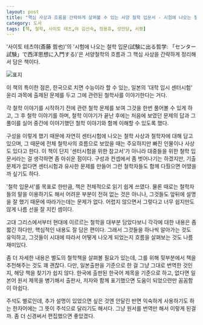 ```yaml
---
layout: post
title: "핵심 사상과 흐름을 간략하게 살펴볼 수 있는 서양 철학 입문서 - 시험에 나오는 철학 입문"
category: 도서
tags: [책, 철학, 사이토 테츠,야 김선숙, 정용휴, 성안당, 서평]
---
```


'사이토 테츠야(斎藤 哲也)'의
'시험에 나오는 철학 입문(試験に出る哲学: 「センター試験」で西洋思想に入門する)'은
서양철학의 흐름과 그 핵심 사상을 간략하게 정리해서 담은 책이다.

![표지](https://lh3.googleusercontent.com/MWy8CDxknA066i6muZYGNHIeOC4Q9rlCwXrKcYjFq2J9yJiOoQH9CwM2facqz2znYs2ejnx7rZo3Qg=s480)

이 책의 특이한 점은, 한국으로 치면 수능이라 할 수 있는,
일본의 '대학 입시 센터시험' 윤리 과목에 출제된 문제를 두고
그에 관련된 철학사를 이야기한다는 거다.

각 철학 이야기를 시작하기 전에 관련 철학 문제를 보여 그것을 한번 풀어볼 수 있게 하고,
그 후 철학 이야기를 하며,
철학 이야기가 끝난 후에는 처음에 보였던 문제의 답과 그 풀이를 실어
중간에 이야기했던 철학 이야기와 함께 이해할 수 있도록 했다.

구성을 이렇게 했기 때문에 자연히 센터시험에 나오는 철학 사상과 철학자에 대해 담고 있으며,
그 때문에 전체 철학사의 흐름으로 보았을 때는 주요하지만 빠진 인물이나 사상도 있다고 한다.
이 책이 단지 '센터시험을 위한 참고서'가 아니라
대중들을 위한 철학 입문서라는 걸 생각하면 좀 아쉬운 점이다.
구성과 컨셉에서 좀 벗어나기는 하겠지만,
기출문제가 없다면 센터시험과 유사한 문제를 만들어 그런 철학자들도 함께 다뤘으면 어땠을까 싶기도 하다.

'철학 입문서'를 목표로 한만큼, 책은 전체적으로 읽기 쉽게 쓰였다.
물론 때로는 철학자들의 말을 이용하기도 해서 어려운 부분이 전혀 없는 것은 아니나,
그것들도 앞뒤에 설명을 잘 했기 때문에 따라가는데는 문제가 없다.
어렵지 않으면서 그렇다고 너무 쉽지만도 않게 나름 선을 잘 지킨 셈이다.

고대 그리스에서부터 현대에 이르르는 철학을 대부분 담았다보니 각각에 대한 내용은 좀 짧긴 하다만,
핵심적인 내용도 잘 담은 편이다.
그래서 그것들을 하나씩 알아가는 것도 유익하고,
그것들이 시대에 따라서 어떻게 나오게 되었는지 흐름을 살펴보는 것도 나름 재미있다.

좀 더 자세한 내용은 별도의 철학책을 살펴볼 필요가 있는데,
그를 위해 뒷부분에서 책을 추천해주는 것도 꽤 괜찮다.
다만, 일본출판을 기준으로 한 걸 그냥 그대로 번역한 것인지, 해당 책을 찾기가 쉽지 않다.
한국에 출판된 한국어 제목을 기준으로 하고, 없다면 일본어 원서 제목을 병기해서
출판사, 저자와 함께 표기했으면 도움이 되었으련만 꼼꼼함이 아쉽다.

주석도 별로인데, 추가 설명이 있었으면 싶은 것엔 안달린 반면
익숙하게 사용하기도 하는 한자어에는 그 뜻이 주석으로 달리기도 해서다.
그냥 원서를 번역만 해서 이렇게 된걸까.
좀 더 신경써서 편집했으면 좋았겠다.
